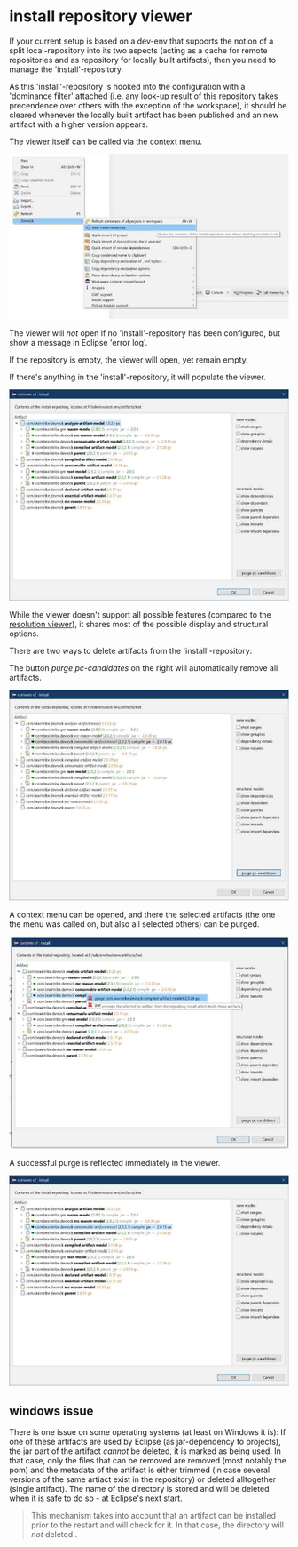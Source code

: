 # install repository viewer

If your current setup is based on a dev-env that supports the notion of a split local-repository into its two aspects (acting as a cache for remote repositories and as repository for locally built artifacts), then you need to manage the 'install'-repository. 

As this 'install'-repository is hooked into the configuration with a 'dominance filter' attached (i.e. any look-up result of this repository takes precendence over others with the exception of the workspace), it should be cleared whenever the locally built artifact has been published and an new artifact with a higher version appears.

The viewer itself can be called via the context menu.

![picture of the context menu of the install-viewer](images/viewer.install.menu.jpg "context menu for install-viewer")


The viewer will *not* open if no 'install'-repository has been configured, but show a message in Eclipse 'error log'.

If the repository is empty, the viewer will open, yet remain empty. 

If there's anything in the 'install'-repository, it will populate the viewer.

![picture of the populated install-viewer](images/viewer.install.populated.jpg "the populated install-viewer")

While the viewer doesn't support all possible features (compared to the [resolution viewer](resolution.viewer.md)), it shares most of the possible display and structural options.


There are two ways to delete artifacts from the 'install'-repository:
 
The button *purge pc-candidates* on the right will automatically remove all artifacts. 

![picture of the install-viewer after a full purge](images/viewer.install.fullpurge.jpg "the install-viewer after a full purge")

A context menu can be opened, and there the selected artifacts (the one the menu was called on, but also all selected others) can be purged.

![picture of the install-viewer context menu](images/viewer.install.contextmenu.jpg "the install-viewer context menu")

A successful purge is reflected immediately in the viewer.

![picture of the install-viewer after a selective purge](images/viewer.install.selectivepurge.jpg "the install-viewer after a selective purge")


## windows issue
There is one issue on some operating systems (at least on Windows it is): If one of these artifacts are used by Eclipse (as jar-dependency to projects), the jar part of the artifact *cannot* be deleted, it is marked as being used.
In that case, only the files that can be removed are removed (most notably the pom) and the metadata of the artifact is either trimmed (in case several versions of the same artiact exist in the repository) or deleted alltogether (single artifact). The name of the directory is stored and will be deleted when it is safe to do so - at Eclipse's next start. 

> This mechanism takes into account that an artifact can be installed prior to the restart and will check for it. In that case, the directory will *not* deleted .
